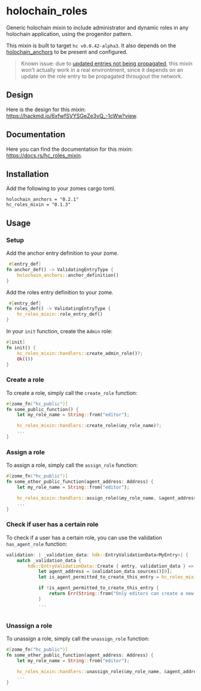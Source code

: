 # holochain_roles

Generic holochain mixin to include administrator and dynamic roles in any holochain application, using the progenitor pattern.

This mixin is built to target `hc v0.0.42-alpha3`. It also depends on the [holochain_anchors](https://github.com/holochain/holochain_anchors) to be present and configured.

> Known issue: due to [updated entries not being propagated](https://github.com/holochain/holochain-rust/issues/2008), this mixin won't actually work in a real environtment, since it depends on an update on the role entry to be propagated througout the network.

## Design

Here is the design for this mixin: https://hackmd.io/6xfwfSVYSGeZe3vQ_-1cWw?view.

## Documentation

Here you can find the documentation for this mixin: https://docs.rs/hc_roles_mixin.

## Installation

Add the following to your zomes cargo toml.

```
holochain_anchors = "0.2.1"
hc_roles_mixin = "0.1.3"
```

## Usage

### Setup

Add the anchor entry definition to your zome.

```rust
 #[entry_def]
fn anchor_def() -> ValidatingEntryType {
    holochain_anchors::anchor_definition()
}
```

Add the roles entry definition to your zome.

```rust
 #[entry_def]
fn roles_def() -> ValidatingEntryType {
    hc_roles_mixin::role_entry_def()
}
```

In your `init` function, create the `Admin` role:

```rust
#[init]
fn init() {
    hc_roles_mixin::handlers::create_admin_role()?;
    Ok(())
}
```

### Create a role

To create a role, simply call the `create_role` function:

```rust
#[zome_fn("hc_public")]
fn some_public_function() {
    let my_role_name = String::from("editor");

    hc_roles_mixin::handlers::create_role(&my_role_name)?;
    ...
}
```

### Assign a role

To assign a role, simply call the `assign_role` function:

```rust
#[zome_fn("hc_public")]
fn some_other_public_function(agent_address: Address) {
    let my_role_name = String::from("editor");

    hc_roles_mixin::handlers::assign_role(&my_role_name, &agent_address)?;
    ...
}
```

### Check if user has a certain role

To check if a user has a certain role, you can use the validation `has_agent_role` function:

```rust
validation: | _validation_data: hdk::EntryValidationData<MyEntry>| {
    match _validation_data {
        hdk::EntryValidationData::Create { entry, validation_data } => {
            let agent_address = &validation_data.sources()[0];
            let is_agent_permitted_to_create_this_entry = hc_roles_mixin::validaton::has_agent_role(&agent_address, String::from("editor"))?;

            if !is_agent_permitted_to_create_this_entry {
                return Err(String::from("Only editors can create a new entry"));
            }
            ...
            

```

### Unassign a role

To unassign a role, simply call the `unassign_role` function:

```rust
#[zome_fn("hc_public")]
fn some_other_public_function(agent_address: Address) {
    let my_role_name = String::from("editor");

    hc_roles_mixin::handlers::unassign_role(&my_role_name, &agent_address)?;
    ...
}
```
